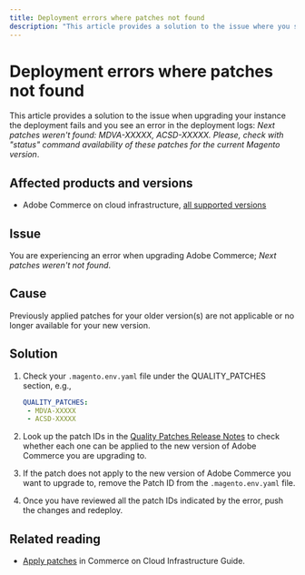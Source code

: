 ```yaml
---
title: Deployment errors where patches not found
description: "This article provides a solution to the issue where you see an error *Next patches weren't found: MDVA-XXXXX, ACSD-XXXXX. Please, check with 'status' command availability of these patches for the current Magento version*."
---
```


# Deployment errors where patches not found

This article provides a solution to the issue when upgrading your instance the deployment fails and you see an error in the deployment logs: *Next patches weren't found: MDVA-XXXXX, ACSD-XXXXX. Please, check with "status" command availability of these patches for the current Magento version*.

## Affected products and versions

* Adobe Commerce on cloud infrastructure, [all supported versions](https://magento.com/sites/default/files/magento-software-lifecycle-policy.pdf)


## Issue

You are experiencing an error when upgrading Adobe Commerce; *Next patches weren't not found*.

## Cause

Previously applied patches for your older version(s) are not applicable or no longer available for your new version.

## Solution

1. Check your `.magento.env.yaml` file under the QUALITY_PATCHES section, e.g.,

      ```yaml
      QUALITY_PATCHES:
       - MDVA-XXXXX
       - ACSD-XXXXX
      ```
1. Look up the patch IDs in the [Quality Patches Release Notes](/docs/commerce-operations/tools/quality-patches-tool/release-notes.html) to check whether each one can be applied to the new version of Adobe Commerce you are upgrading to. 
1. If the patch does not apply to the new version of Adobe Commerce you want to upgrade to, remove the Patch ID from the `.magento.env.yaml` file.
1. Once you have reviewed all the patch IDs indicated by the error, push the changes and redeploy. 

## Related reading

* [Apply patches](/docs/commerce-cloud-service/user-guide/develop/upgrade/apply-patches.html?lang=en#apply-a-patch-in-a-local-environment) in Commerce on Cloud Infrastructure Guide.

